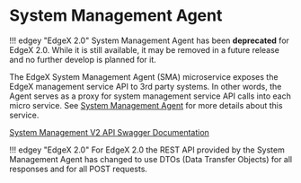 # System Management Agent

!!! edgey "EdgeX 2.0"
    System Management Agent has been **deprecated** for EdgeX 2.0. While it is still available, it may be removed in a future release and no further develop is planned for it.

The EdgeX System Management Agent (SMA) microservice exposes the EdgeX management service API to 3rd party systems. In other words, the Agent serves as a proxy for system management service API calls into each micro service. See [System Management Agent](../../../microservices/system-management/Ch_SystemManagement/) for more details about this service.

[System Management V2 API Swagger Documentation](https://app.swaggerhub.com/apis-docs/EdgeXFoundry1/system-agent/2.0.0)

!!! edgey "EdgeX 2.0"
    For EdgeX 2.0 the REST API provided by the System Management Agent has changed to use DTOs (Data Transfer Objects) for all responses and for all POST requests. 



